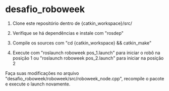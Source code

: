 # desafio_roboweek

1. Clone este repositório dentro de {catkin_workspace}/src/

2. Verifique se há dependências e instale com "rosdep"

3. Compile os sources com "cd {catkin_workspace} && catkin_make"

4. Execute com "roslaunch roboweek pos_1.launch" para iniciar o robô na posição 1 ou "roslaunch roboweek pos_2.launch" para iniciar na posição 2 

Faça suas modificações no arquivo "desafio_roboweek/roboweek/src/roboweek_node.cpp", recompile o pacote e execute o launch novamente. 
